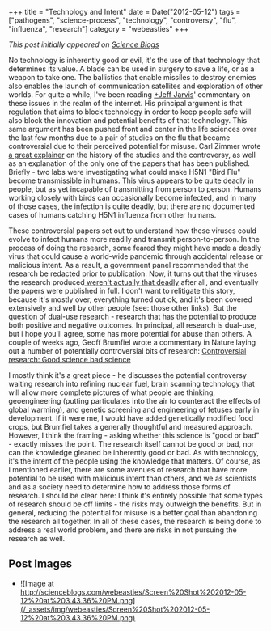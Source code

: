 +++
title = "Technology and Intent"
date = Date("2012-05-12")
tags = ["pathogens", "science-process", "technology", "controversy", "flu", "influenza", "research"]
category = "webeasties"
+++

_This post initially appeared on [Science Blogs](http://scienceblogs.com/webeasties)_

No technology is inherently good or evil, it's the use of that technology that determines its value. A blade can be used in surgery to save a life, or as a weapon to take one. The ballistics that enable missiles to destroy enemies also enables the launch of communication satellites and exploration of other worlds. For quite a while, I've been reading [+Jeff Jarvis](https://plus.google.com/105076678694475690385/)' commentary on these issues in the realm of the internet. His principal argument is that regulation that aims to block technology in order to keep people safe will also block the innovation and potential benefits of that technology. 
This same argument has been pushed front and center in the life sciences over the last few months due to a pair of studies on the flu that became controversial due to their perceived potential for misuse. Carl Zimmer wrote [a great explainer](http://blogs.discovermagazine.com/loom/2012/05/02/behold-the-forbidden-flu-a-loom-explainer/) on the history of the studies and the controversy, as well as an explanation of the only one of the papers that has been published. Briefly - two labs were investigating what could make H5N1 "Bird Flu" become transmissible in humans. This virus appears to be quite deadly in people, but as yet incapable of transmitting from person to person. Humans working closely with birds can occasionally become infected, and in many of those cases, the infection is quite deadly, but there are no documented cases of humans catching H5N1 influenza from other humans.

These controversial papers set out to understand how these viruses could evolve to infect humans more readily and transmit person-to-person. In the process of doing the research, some feared they might have made a deadly virus that could cause a world-wide pandemic through accidental release or malicious intent. As a result, a government panel recommended that the research be redacted prior to publication. Now, it turns out that the viruses the research produced[ weren't actually that deadly](http://scienceblogs.com/erv/2012/04/omfg_killer_flu_warblegarble_t.php) after all, and eventually the papers were published in full. 
I don't want to relitigate this story, because it's mostly over, everything turned out ok, and it's been covered extensively and well by other people (see: those other links). But the question of dual-use research - research that has the potential to produce both positive and negative outcomes. In principal, all research is dual-use, but i hope you'll agree, some has more potential for abuse than others. 
A couple of weeks ago, Geoff Brumfiel wrote a commentary in Nature laying out a number of potentially controversial bits of research:
 [Controversial research: Good science bad science](http://www.nature.com/news/controversial-research-good-science-bad-science-1.10511)

I mostly think it's a great piece - he discusses the potential controversy waiting research into refining nuclear fuel, brain scanning technology that will allow more complete pictures of what people are thinking, geoengineering (putting particulates into the air to counteract the effects of global warming), and genetic screening and engineering of fetuses early in development. If it were me, I would have added genetically modified food crops, but Brumfiel takes a generally thoughtful and measured approach. 
However, I think the framing - asking whether this science is "good or bad" - exactly misses the point. The research itself cannot be good or bad, nor can the knowledge gleaned be inherently good or bad. As with technology, it's the intent of the people using the knowledge that matters. Of course, as I mentioned earlier, there are some avenues of research that have more potential to be used with malicious intent than others, and we as scientists and as a society need to determine how to address those forms of research. 
I should be clear here: I think it's entirely possible that some types of research should be off limits - the risks may outweigh the benefits. But in general, reducing the potential for misuse is a better goal than abandoning the research all together. In all of these cases, the research is being done to address a real world problem, and there are risks in not pursuing the research as well. 

      
  

 ## Post Images

- ![Image at http://scienceblogs.com/webeasties/Screen%20Shot%202012-05-12%20at%203.43.36%20PM.png](/_assets/img/webeasties/Screen%20Shot%202012-05-12%20at%203.43.36%20PM.png)

